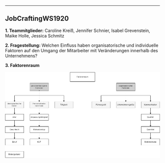 ---
## JobCraftingWS1920



**1. Teammitglieder:** Caroline Kreiß, Jennifer Schnier, Isabel Grevenstein, Maike Holle, Jessica Schmitz

**2. Fragestellung:** Welchen Einfluss haben organisatorische und individuelle Faktoren auf den Umgang der Mitarbeiter mit Veränderungen innerhalb des Unternehmens?

**3. Faktorenraum**

![](https://github.com/JessicaS2512/hello-world/blob/master/Untitled%20Diagram.jpg?raw=true)
